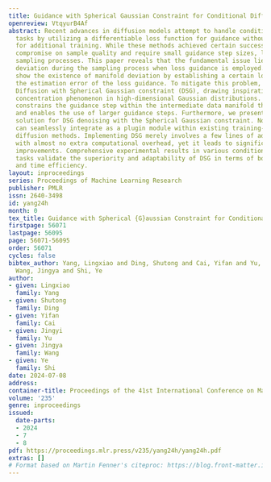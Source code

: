 ```yaml
---
title: Guidance with Spherical Gaussian Constraint for Conditional Diffusion
openreview: VtqyurB4Af
abstract: Recent advances in diffusion models attempt to handle conditional generative
  tasks by utilizing a differentiable loss function for guidance without the need
  for additional training. While these methods achieved certain success, they often
  compromise on sample quality and require small guidance step sizes, leading to longer
  sampling processes. This paper reveals that the fundamental issue lies in the manifold
  deviation during the sampling process when loss guidance is employed. We theoretically
  show the existence of manifold deviation by establishing a certain lower bound for
  the estimation error of the loss guidance. To mitigate this problem, we propose
  Diffusion with Spherical Gaussian constraint (DSG), drawing inspiration from the
  concentration phenomenon in high-dimensional Gaussian distributions. DSG effectively
  constrains the guidance step within the intermediate data manifold through optimization
  and enables the use of larger guidance steps. Furthermore, we present a closed-form
  solution for DSG denoising with the Spherical Gaussian constraint. Notably, DSG
  can seamlessly integrate as a plugin module within existing training-free conditional
  diffusion methods. Implementing DSG merely involves a few lines of additional code
  with almost no extra computational overhead, yet it leads to significant performance
  improvements. Comprehensive experimental results in various conditional generation
  tasks validate the superiority and adaptability of DSG in terms of both sample quality
  and time efficiency.
layout: inproceedings
series: Proceedings of Machine Learning Research
publisher: PMLR
issn: 2640-3498
id: yang24h
month: 0
tex_title: Guidance with Spherical {G}aussian Constraint for Conditional Diffusion
firstpage: 56071
lastpage: 56095
page: 56071-56095
order: 56071
cycles: false
bibtex_author: Yang, Lingxiao and Ding, Shutong and Cai, Yifan and Yu, Jingyi and
  Wang, Jingya and Shi, Ye
author:
- given: Lingxiao
  family: Yang
- given: Shutong
  family: Ding
- given: Yifan
  family: Cai
- given: Jingyi
  family: Yu
- given: Jingya
  family: Wang
- given: Ye
  family: Shi
date: 2024-07-08
address:
container-title: Proceedings of the 41st International Conference on Machine Learning
volume: '235'
genre: inproceedings
issued:
  date-parts:
  - 2024
  - 7
  - 8
pdf: https://proceedings.mlr.press/v235/yang24h/yang24h.pdf
extras: []
# Format based on Martin Fenner's citeproc: https://blog.front-matter.io/posts/citeproc-yaml-for-bibliographies/
---
```

